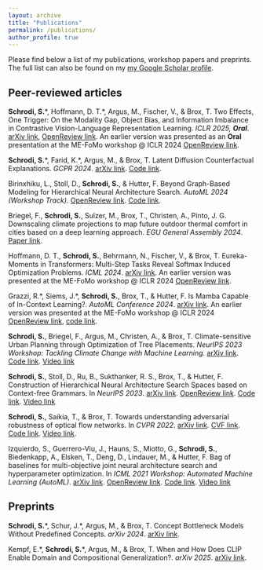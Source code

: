 ```yaml
---
layout: archive
title: "Publications"
permalink: /publications/
author_profile: true
---
```


Please find below a list of my publications, workshop papers and preprints. The full list can also be found on my [my Google Scholar profile](https://scholar.google.com/citations?user=yC-y0PEAAAAJ&hl=en).

## Peer-reviewed articles

**Schrodi, S.**\*, Hoffmann, D. T.\*, Argus, M., Fischer, V., & Brox, T. Two Effects, One Trigger: On the Modality Gap, Object Bias, and Information Imbalance in Contrastive Vision-Language Representation Learning. _ICLR 2025, **Oral**_. [arXiv link](https://arxiv.org/abs/2404.07983), [OpenReview link](https://openreview.net/forum?id=uAFHCZRmXk). An earlier version was presented as an **Oral** presentation at the ME-FoMo workshop @ ICLR 2024 [OpenReview link](https://openreview.net/forum?id=7QwFMLzQHH).

**Schrodi, S.**\*, Farid, K.\*, Argus, M., & Brox, T. Latent Diffusion Counterfactual Explanations. _GCPR 2024_. [arXiv link](https://arxiv.org/abs/2310.06668). [Code link](https://github.com/lmb-freiburg/ldce).

Birinxhiku, L., Stoll, D., **Schrodi, S.**, & Hutter, F. Beyond Graph-Based Modeling for Hierarchical Neural Architecture Search. _AutoML 2024 (Workshop Track)_. [OpenReview link](https://openreview.net/forum?id=gze7ISazsz). [Code link](https://github.com/automl/hnas_with_string_kernels).

Briegel, F., **Schrodi, S.**, Sulzer, M., Brox, T., Christen, A., Pinto, J. G. Downscaling climate
projections to map future outdoor thermal comfort in cities based on a deep learning approach. _EGU General Assembly 2024_. [Paper link](https://meetingorganizer.copernicus.org/EGU24/EGU24-16110.html).

Hoffmann, D. T., **Schrodi, S.**, Behrmann, N., Fischer, V., & Brox, T. Eureka-Moments in Transformers: Multi-Step Tasks Reveal Softmax Induced Optimization Problems. _ICML 2024_. [arXiv link](https://arxiv.org/abs/2310.12956). An earlier version was presented at the ME-FoMo workshop @ ICLR 2024 [OpenReview link](https://openreview.net/forum?id=BlRtsEBUaY).

Grazzi, R.\*, Siems, J.\*, **Schrodi, S.**, Brox, T., & Hutter, F. Is Mamba Capable of In-Context Learning?. _AutoML Conference 2024_. [arXiv link](https://arxiv.org/abs/2402.03170). An earlier version was presented at the ME-FoMo workshop @ ICLR 2024 [OpenReview link](https://openreview.net/forum?id=Iia0cnjMh2), [code link](https://github.com/automl/is_mamba_capable_of_icl).

**Schrodi, S.**, Briegel, F., Argus, M., Christen, A., & Brox, T. Climate-sensitive Urban Planning through Optimization of Tree Placements. _NeurIPS 2023 Workshop: Tackling Climate Change with Machine Learning_. [arXiv link](https://arxiv.org/abs/2310.05691). [Code link](https://github.com/lmb-freiburg/tree-planting). [Video link](https://slideslive.com/39012814/climatesensitive-urban-planning-through-optimization-of-tree-placements)

**Schrodi, S.**, Stoll, D., Ru, B., Sukthanker, R. S., Brox, T., & Hutter, F. Construction of Hierarchical Neural Architecture Search Spaces based on Context-free Grammars. In _NeurIPS 2023_. [arXiv link](https://arxiv.org/abs/2211.01842). [OpenReview link](https://openreview.net/forum?id=Hpt1i5j6wh). [Code link](https://github.com/automl/hierarchical_nas_construction). [Video link](https://slideslive.com/39011118/construction-of-hierarchical-neural-architecture-search-spaces-based-on-contextfree-grammars)

**Schrodi, S.**, Saikia, T., & Brox, T. Towards understanding adversarial robustness of optical flow networks. In _CVPR 2022_. [arXiv link](https://arxiv.org/abs/2103.16255). [CVF link](https://openaccess.thecvf.com/content/CVPR2022/html/Schrodi_Towards_Understanding_Adversarial_Robustness_of_Optical_Flow_Networks_CVPR_2022_paper.html). [Code link](https://github.com/lmb-freiburg/understanding_flow_robustness). [Video link](https://www.youtube.com/watch?v=pRpRWfAA8zE).

Izquierdo, S., Guerrero-Viu, J., Hauns, S., Miotto, G., **Schrodi, S.**, Biedenkapp, A., Elsken, T., Deng, D., Lindauer, M., & Hutter, F. Bag of baselines for multi-objective joint neural architecture search and hyperparameter optimization. In _ICML 2021 Workshop: Automated Machine Learning (AutoML)_. [arXiv link](https://arxiv.org/abs/2105.01015). [OpenReview link](https://openreview.net/forum?id=yEGlj93aLFY). [Code link](https://github.com/automl/multi-obj-baselines). [Video link](https://slideslive.com/38962449/bag-of-baselines-for-multiobjective-joint-neural-architecture-search-and-hyperparameter-optimization)

## Preprints

**Schrodi, S.**\*, Schur, J.\*, Argus, M., & Brox, T. Concept Bottleneck Models Without Predefined Concepts. _arXiv 2024_. [arXiv link](https://arxiv.org/abs/2407.03921).

Kempf, E.\*, **Schrodi, S.**\*, Argus, M., & Brox, T. When and How Does CLIP Enable Domain and Compositional Generalization?. _arXiv 2025_. [arXiv link](https://arxiv.org/abs/2502.09507).
